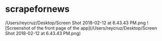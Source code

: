 # scrapefornews
/Users/reycruz/Desktop/Screen Shot 2018-02-12 at 6.43.43 PM.png
![Screenshot of the front page of the app](/Users/reycruz/Desktop/Screen Shot 2018-02-12 at 6.43.43 PM.png)
